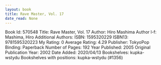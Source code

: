 ```yaml
---
layout: book
title: Rave Master, Vol. 17
date_read: None
---
```


Book Id: 570548
Title: Rave Master, Vol. 17
Author: Hiro Mashima
Author l-f: Mashima, Hiro
Additional Authors: 
ISBN: 1595320229
ISBN13: 9781595320223
My Rating: 0
Average Rating: 4.29
Publisher: TokyoPop
Binding: Paperback
Number of Pages: 192
Year Published: 2005
Original Publication Year: 2002
Date Added: 2020/04/13
Bookshelves: kupka-wstydu
Bookshelves with positions: kupka-wstydu (#1356)

